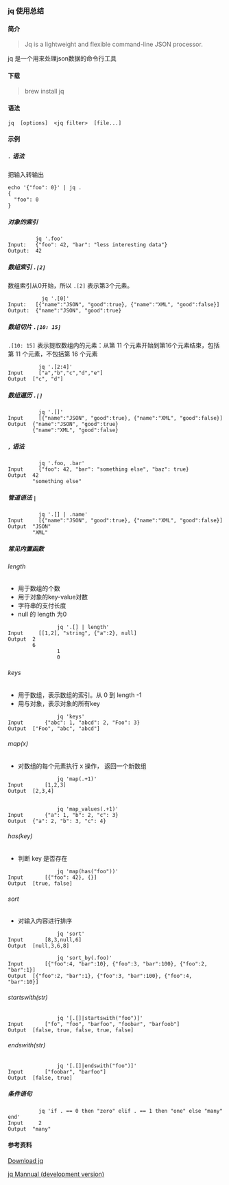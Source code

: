 ### jq 使用总结

#### 简介

> Jq is a lightweight and flexible command-line JSON processor.

jq 是一个用来处理json数据的命令行工具



#### 下载

> brew install jq



#### 语法

```shell
jq  [options]  <jq filter>  [file...]
```


#### 示例

#####  `.`  语法 

把输入转输出

```shell
echo '{"foo": 0}' | jq .
{
  "foo": 0
}
```



##### 对象的索引

```shell
         jq '.foo'
Input:   {"foo": 42, "bar": "less interesting data"}
Output:  42
```



##### 数组索引  `.[2]`

数组索引从0开始，所以 `.[2]` 表示第3个元素。

```shell
	       jq '.[0]'
Input:	 [{"name":"JSON", "good":true}, {"name":"XML", "good":false}]
Output:	 {"name":"JSON", "good":true}
```



##### 数组切片 `.[10: 15]`

`.[10: 15]` 表示提取数组内的元素：从第 11 个元素开始到第16个元素结束，包括第 11 个元素，不包括第 16 个元素

```shell
	      jq '.[2:4]'
Input	  ["a","b","c","d","e"]
Output	["c", "d"]
```



##### 数组遍历 `.[]`

```shell
	      jq '.[]'
Input	  [{"name":"JSON", "good":true}, {"name":"XML", "good":false}]
Output	{"name":"JSON", "good":true}
        {"name":"XML", "good":false}
```



##### `,` 语法

```shell
	      jq '.foo, .bar'
Input	  {"foo": 42, "bar": "something else", "baz": true}
Output	42
        "something else"
```



##### 管道语法 `|`

```shell
	      jq '.[] | .name'
Input	  [{"name":"JSON", "good":true}, {"name":"XML", "good":false}]
Output	"JSON"
        "XML"
```



##### 常见内置函数

###### length

- 用于数组的个数
- 用于对象的key-value对数
- 字符串的支付长度
- null 的 length 为0

```shell
				jq '.[] | length'
Input	  [[1,2], "string", {"a":2}, null]
Output	2
        6
				1
				0
```



###### keys

- 用于数组，表示数组的索引。从 0 到 length -1
- 用与对象，表示对象的所有key

```shell
				jq 'keys'
Input		{"abc": 1, "abcd": 2, "Foo": 3}
Output	["Foo", "abc", "abcd"]
```



###### map(x)

- 对数组的每个元素执行 x 操作， 返回一个新数组

```shell
				jq 'map(.+1)'
Input		[1,2,3]
Output	[2,3,4]


				jq 'map_values(.+1)'
Input		{"a": 1, "b": 2, "c": 3}
Output	{"a": 2, "b": 3, "c": 4}
```



###### has(key)

- 判断 key 是否存在

```shell
				jq 'map(has("foo"))'
Input		[{"foo": 42}, {}]
Output	[true, false]
```



###### sort

- 对输入内容进行排序

```shell
				jq 'sort'
Input		[8,3,null,6]
Output	[null,3,6,8]

				jq 'sort_by(.foo)'
Input		[{"foo":4, "bar":10}, {"foo":3, "bar":100}, {"foo":2, "bar":1}]
Output	[{"foo":2, "bar":1}, {"foo":3, "bar":100}, {"foo":4, "bar":10}]
```



###### startswith(str)

```shell
				jq '[.[]|startswith("foo")]'
Input		["fo", "foo", "barfoo", "foobar", "barfoob"]
Output	[false, true, false, true, false]
```



###### endswith(str)

```
				jq '[.[]|endswith("foo")]'
Input		["foobar", "barfoo"]
Output	[false, true]
```



##### 条件语句

```shell
	      jq 'if . == 0 then "zero" elif . == 1 then "one" else "many" end'
Input	  2
Output	"many"
```



#### 参考资料

[Download jq](https://stedolan.github.io/jq/download/)

[jq Mannual (development version)](https://stedolan.github.io/jq/manual/)